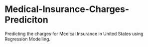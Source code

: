 # Medical-Insurance-Charges-Prediciton
Predicting the charges for Medical Insurance in United States using Regression Modelling.
